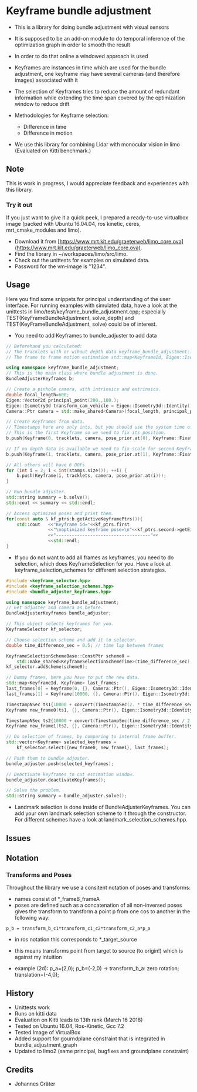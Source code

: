 # Keyframe bundle adjustment

* This is a library for doing bundle adjustment with visual sensors
* It is supposed to be an add-on module to do temporal inference of the optimization graph in order to smooth the result
* In order to do that online a windowed approach is used
* Keyframes are instances in time which are used for the bundle adjustment, one keyframe may have several cameras (and therefore images) associated with it
* The selection of Keyframes tries to reduce the amount of redundant information while extending the time span covered by the optimization window to reduce drift
* Methodologies for Keyframe selection:
  * Difference in time
  * Difference in motion

* We use this library for combining Lidar with monocular vision in limo (Evaluated on Kitti benchmark.)

## Note

This is work in progress, I would appreciate feedback and experiences with this library.

### Try it out

If you just want to give it a quick peek, I prepared a ready-to-use virtualbox image (packed with Ubuntu 16.04.04, ros kinetic, ceres, mrt_cmake_modules and limo).

* Download it from [https://www.mrt.kit.edu/graeterweb/limo_core.ova](https://www.mrt.kit.edu/graeterweb/limo_core.ova).
* Find the library in ~/workspaces/limo/src/limo.
* Check out the unittests for examples on simulated data.
* Password for the vm-image is "1234".

## Usage

Here you find some snippets for principal understanding of the user interface. For running examples with simulated data, have a look at the unittests in limo/test/keyframe_bundle_adjustment.cpp; especially TEST(KeyFrameBundleAdjustment, solve_depth) and TEST(KeyFrameBundleAdjustment, solve) could be of interest.

* You need to add Keyframes to bundle_adjuster to add data

```cpp
// Beforehand you calculated:
// The tracklets with or wihout depth data keyframe_bundle_adjustment::Tracklets tracklets;
// The frame to frame motion estimation std::map<KeyframeId, Eigen::Isometry3d> pose_prior;

using namespace keyframe_bundle_adjustment;
// This is the main class where bundle adjustment is done.
BundleAdjusterKeyframes b;

// Create a pinhole camera, with intrinsics and extrinsics.
double focal_length=600;
Eigen::Vector2d principal_point(200.,100.);
Eigen::Isometry3d transform_cam_vehicle = Eigen::Isometry3d::Identity();
Camera::Ptr camera = std::make_shared<Camera>(focal_length, principal_point, transform_cam_vehicle;

// Create Keyframes from data.
// Timestamps here are only ints, but you should use the system time of the measurement in nano seconds.
// This is the first Keyframe so we need to fix its position.
b.push(Keyframe(0, tracklets, camera, pose_prior.at(0), Keyframe::FixationStatus::Pose));

// If no depth data is available we need to fix scale for second Keyframe.
b.push(Keyframe(1, tracklets, camera, pose_prior.at(1), Keyframe::FixationStatus::Scale));

// All others will have 6 DOFs.
for (int i = 2; i < int(stamps.size()); ++i) {
    b.push(Keyframe(i, tracklets, camera, pose_prior.at(i)));
}

// Run bundle adjuster.
std::string summary = b.solve();
std::cout << summary << std::endl;

// Access optimized poses and print them.
for(const auto & kf_ptrs:b.getActiveKeyframePtrs()){
    std::cout   <<"Keyframe id="<<kf_ptrs.first
                <<"\noptimized keyframe pose=\n"<<kf_ptrs.second->getEigenPose().matrix()
                <<"------------------------------------"<<
                <<std::endl;
}
```

* If you do not want to add all frames as keyframes, you need to do selection, which does KeyframeSelection for you. Have a look at keyframe_selection_schemes for different selection strategies.

```cpp
#include <keyframe_selector.hpp>
#include <keyframe_selection_schemes.hpp>
#include <bundle_adjuster_keyframes.hpp>

using namespace keyframe_bundle_adjustment;
// Get adjuster and camera as before.
BundleAdjusterKeyframes bundle_adjuster;

// This object selects keyframes for you.
KeyframeSelector kf_selector;

// Choose selection scheme and add it to selector.
double time_difference_sec = 0.5; // time lap between frames

KeyframeSelectionSchemeBase::ConstPtr scheme0 =
    std::make_shared<KeyframeSelectionSchemeTime>(time_difference_sec);
kf_selector.addScheme(scheme0);

// Dummy frames, here you have to put the new data.
std::map<KeyframeId, Keyframe> last_frames;
last_frames[0] = Keyframe(0, {}, Camera::Ptr(), Eigen::Isometry3d::Identity());
last_frames[1] = Keyframe(10000, {}, Camera::Ptr(), Eigen::Isometry3d::Identity());

TimestampNSec ts1{10000 + convert(TimestampSec(2. * time_difference_sec))};
Keyframe new_frame0(ts1, {}, Camera::Ptr(), Eigen::Isometry3d::Identity());

TimestampNSec ts2{10000 + convert(TimestampSec(time_difference_sec / 2.))};
Keyframe new_frame1(ts2, {}, Camera::Ptr(), Eigen::Isometry3d::Identity());

// Do selection of frames, by comparing to internal frame buffer.
std::vector<Keyframe> selected_keyframes =
    kf_selector.select({new_frame0, new_frame1}, last_frames);

// Push them to bundle adjuster.
bundle_adjuster.push(selected_keyframes);

// Deactivate keyframes to cut estimation window.
bundle_adjuster.deactivateKeyframes();

// Solve the problem.
std::string summary = bundle_adjuster.solve();
```

* Landmark selection is done inside of BundleAdjusterKeyframes. You can add your own landmark selection scheme to it through the constructor. For different schemes have a look at landmark_selection_schemes.hpp.

## Issues

## Notation

### Transforms and Poses

Throughout the library we use a consitent notation of poses and transforms:

* names consist of *_frameB_frameA
* poses are defined such as a concatenation of all non-inversed poses gives the transform to transform a point p from one cos to another in the following way:

```
p_b = transform_b_c1*transform_c1_c2*transform_c2_a*p_a
```

* in ros notation this corresponds to *_target_source

* this means transforms point from target to source (to origin!) which is against my intuition

* example (2d): p_a=(2,0); p_b=(-2,0)   ->  transform_b_a: zero rotation; translation=(-4,0);

## History

* Unittests work
* Runs on kitti data
* Evaluation on Kitti leads to 13th rank (March 16 2018)
* Tested on Ubuntu 16.04, Ros-Kinetic, Gcc 7.2
* Tested Image of VirtualBox
* Added support for gourndplane constraint that is integrated in bundle_adjustment_graph
* Updated to limo2 (same principal, bugfixes and groundplane constraint)

## Credits

* Johannes Gräter
